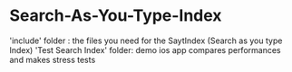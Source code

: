 Search-As-You-Type-Index
========================
 'include' folder : the files you need for the SaytIndex (Search as you type Index)
 'Test Search Index' folder: demo ios app compares performances and makes stress tests